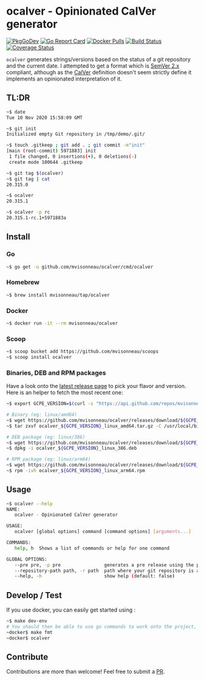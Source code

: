 # ocalver - Opinionated CalVer generator

[![PkgGoDev](https://pkg.go.dev/badge/github.com/mvisonneau/ocalver)](https://pkg.go.dev/mod/github.com/mvisonneau/ocalver)
[![Go Report Card](https://goreportcard.com/badge/github.com/mvisonneau/ocalver)](https://goreportcard.com/report/github.com/mvisonneau/ocalver)
[![Docker Pulls](https://img.shields.io/docker/pulls/mvisonneau/ocalver.svg)](https://hub.docker.com/r/mvisonneau/ocalver/)
[![Build Status](https://cloud.drone.io/api/badges/mvisonneau/ocalver/status.svg)](https://cloud.drone.io/mvisonneau/ocalver)
[![Coverage Status](https://coveralls.io/repos/github/mvisonneau/ocalver/badge.svg?branch=main)](https://coveralls.io/github/mvisonneau/ocalver?branch=main)

`ocalver` generates strings/versions based on the status of a git repository and the current date. I attempted to get a format which is [SemVer 2.x](https://semver.org/) compliant, although as the [CalVer](https://calver.org/) definition doesn't seem strictly define it implements an opinionated interpretation of it.

## TL:DR

```bash
~$ date
Tue 10 Nov 2020 15:58:09 GMT

~$ git init
Initialized empty Git repository in /tmp/demo/.git/

~$ touch .gitkeep ; git add . ; git commit -m"init"
[main (root-commit) 5971883] init
 1 file changed, 0 insertions(+), 0 deletions(-)
 create mode 100644 .gitkeep

~$ git tag $(ocalver)
~$ git tag | cat
20.315.0

~$ ocalver
20.315.1

~$ ocalver -p rc
20.315.1-rc.1+5971883a
```

## Install

### Go

```bash
~$ go get -u github.com/mvisonneau/ocalver/cmd/ocalver
```

### Homebrew

```bash
~$ brew install mvisonneau/tap/ocalver
```

### Docker

```bash
~$ docker run -it --rm mvisonneau/ocalver
```

### Scoop

```bash
~$ scoop bucket add https://github.com/mvisonneau/scoops
~$ scoop install ocalver
```

### Binaries, DEB and RPM packages

Have a look onto the [latest release page](https://github.com/mvisonneau/ocalver/releases/latest) to pick your flavor and version. Here is an helper to fetch the most recent one:

```bash
~$ export GCPE_VERSION=$(curl -s "https://api.github.com/repos/mvisonneau/ocalver/releases/latest" | grep '"tag_name":' | sed -E 's/.*"([^"]+)".*/\1/')
```

```bash
# Binary (eg: linux/amd64)
~$ wget https://github.com/mvisonneau/ocalver/releases/download/${GCPE_VERSION}/ocalver_${GCPE_VERSION}_linux_amd64.tar.gz
~$ tar zxvf ocalver_${GCPE_VERSION}_linux_amd64.tar.gz -C /usr/local/bin

# DEB package (eg: linux/386)
~$ wget https://github.com/mvisonneau/ocalver/releases/download/${GCPE_VERSION}/ocalver_${GCPE_VERSION}_linux_386.deb
~$ dpkg -i ocalver_${GCPE_VERSION}_linux_386.deb

# RPM package (eg: linux/arm64)
~$ wget https://github.com/mvisonneau/ocalver/releases/download/${GCPE_VERSION}/ocalver_${GCPE_VERSION}_linux_arm64.rpm
~$ rpm -ivh ocalver_${GCPE_VERSION}_linux_arm64.rpm
```

## Usage

```bash
~$ ocalver --help
NAME:
   ocalver - Opinionated CalVer generator

USAGE:
   ocalver [global options] command [command options] [arguments...]

COMMANDS:
   help, h  Shows a list of commands or help for one command

GLOBAL OPTIONS:
   --pre pre, -p pre                generates a pre release using the provided value as a key
   --repository-path path, -r path  path where your git repository is available (default: ".")
   --help, -h                       show help (default: false)
```

## Develop / Test

If you use docker, you can easily get started using :

```bash
~$ make dev-env
# You should then be able to use go commands to work onto the project, eg:
~docker$ make fmt
~docker$ ocalver
```

## Contribute

Contributions are more than welcome! Feel free to submit a [PR](https://github.com/mvisonneau/ocalver/pulls).
